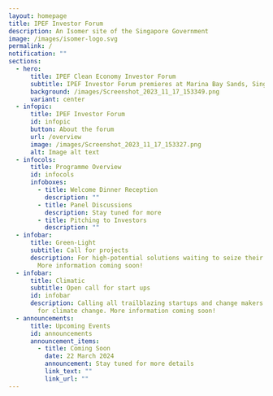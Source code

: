 ```yaml
---
layout: homepage
title: IPEF Investor Forum
description: An Isomer site of the Singapore Government
image: /images/isomer-logo.svg
permalink: /
notification: ""
sections:
  - hero:
      title: IPEF Clean Economy Investor Forum
      subtitle: IPEF Investor Forum premieres at Marina Bay Sands, Singapore, 6 June 2024
      background: /images/Screenshot_2023_11_17_153349.png
      variant: center
  - infopic:
      title: IPEF Investor Forum
      id: infopic
      button: About the forum
      url: /overview
      image: /images/Screenshot_2023_11_17_153327.png
      alt: Image alt text
  - infocols:
      title: Programme Overview
      id: infocols
      infoboxes:
        - title: Welcome Dinner Reception
          description: ""
        - title: Panel Discussions
          description: Stay tuned for more
        - title: Pitching to Investors
          description: ""
  - infobar:
      title: Green-Light
      subtitle: Call for projects
      description: For high-potential solutions waiting to seize their next big break.
        More information coming soon!
  - infobar:
      title: Climatic
      subtitle: Open call for start ups
      id: infobar
      description: Calling all trailblazing startups and change makers developing tech
        for climate change. More information coming soon!
  - announcements:
      title: Upcoming Events
      id: announcements
      announcement_items:
        - title: Coming Soon
          date: 22 March 2024
          announcement: Stay tuned for more details
          link_text: ""
          link_url: ""
---
```

